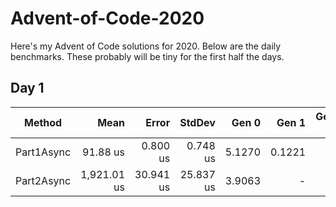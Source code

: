 # Advent-of-Code-2020

Here's my Advent of Code solutions for 2020.
Below are the daily benchmarks. These probably will be tiny for the first half the days.

## Day 1

|     Method |        Mean |     Error |    StdDev |  Gen 0 |  Gen 1 | Gen 2 | Allocated |
|----------- |------------:|----------:|----------:|-------:|-------:|------:|----------:|
| Part1Async |    91.88 us |  0.800 us |  0.748 us | 5.1270 | 0.1221 |     - |  21.12 KB |
| Part2Async | 1,921.01 us | 30.941 us | 25.837 us | 3.9063 |      - |     - |  21.27 KB |
